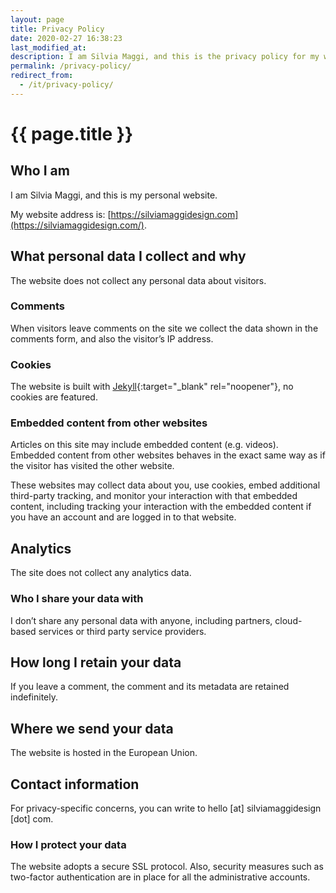 ```yaml
---
layout: page
title: Privacy Policy
date: 2020-02-27 16:38:23
last_modified_at:
description: I am Silvia Maggi, and this is the privacy policy for my website. By default, the website does not collect any personal data about visitors.
permalink: /privacy-policy/
redirect_from:
  - /it/privacy-policy/
---
```

# {{ page.title }}

## Who I am

I am Silvia Maggi, and this is my personal website.

My website address is: [https://silviamaggidesign.com](https://silviamaggidesign.com/).

## What personal data I collect and why

The website does not collect any personal data about visitors.

### Comments

When visitors leave comments on the site we collect the data shown in the comments form, and also the visitor’s IP address.

### Cookies

The website is built with [Jekyll](https://jekyllrb.com/){:target="_blank" rel="noopener"}, no cookies are featured.

### Embedded content from other websites

Articles on this site may include embedded content (e.g. videos). Embedded content from other websites behaves in the exact same way as if the visitor has visited the other website.

These websites may collect data about you, use cookies, embed additional third-party tracking, and monitor your interaction with that embedded content, including tracking your interaction with the embedded content if you have an account and are logged in to that website.

## Analytics

The site does not collect any analytics data.

### Who I share your data with

I don’t share any personal data with anyone, including partners, cloud-based services or third party service providers.

## How long I retain your data

If you leave a comment, the comment and its metadata are retained indefinitely.

## Where we send your data

The website is hosted in the European Union.

## Contact information

For privacy-specific concerns, you can write to hello [at] silviamaggidesign [dot] com.

### How I protect your data

The website adopts a secure SSL protocol. Also, security measures such as two-factor authentication are in place for all the administrative accounts.